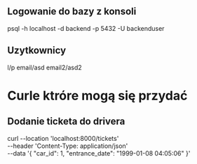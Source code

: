 ## Logowanie do bazy z konsoli
psql -h localhost -d backend -p 5432 -U backenduser

## Uzytkownicy
l/p
email/asd
email2/asd2

# Curle ktróre mogą się przydać

## Dodanie ticketa do drivera

curl --location 'localhost:8000/tickets' \
--header 'Content-Type: application/json' \
--data '{
    "car_id": 1,
    "entrance_date": "1999-01-08 04:05:06"
}'
